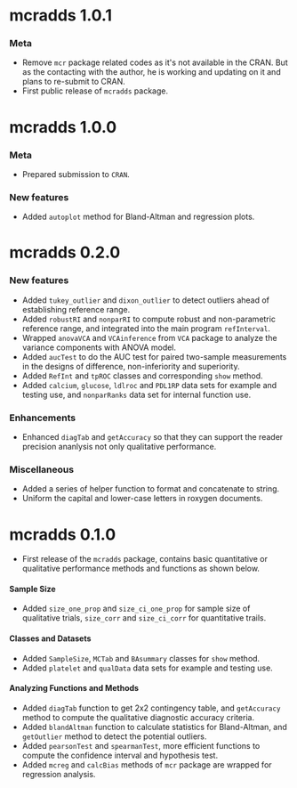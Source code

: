 # mcradds 1.0.1

### Meta
* Remove `mcr` package related codes as it's not available in the CRAN. But as the contacting with the author, he is working and updating on it and plans to re-submit to CRAN.
* First public release of `mcradds` package.

# mcradds 1.0.0

### Meta
* Prepared submission to `CRAN`.

### New features
* Added `autoplot` method for Bland-Altman and regression plots.


# mcradds 0.2.0

### New features
* Added `tukey_outlier` and `dixon_outlier` to detect outliers ahead of establishing reference range.
* Added `robustRI` and `nonparRI` to compute robust and non-parametric reference range, and integrated into the main program `refInterval`.
* Wrapped `anovaVCA` and `VCAinference` from `VCA` package to analyze the variance components with ANOVA model.
* Added `aucTest` to do the AUC test for paired two-sample measurements in the designs of difference, non-inferiority and superiority.
* Added `RefInt` and `tpROC` classes and corresponding `show` method.
* Added `calcium`, `glucose`, `ldlroc` and `PDL1RP` data sets for example and testing use, and `nonparRanks` data set for internal function use.

### Enhancements
* Enhanced `diagTab` and `getAccuracy` so that they can support the reader precision ananlysis not only qualitative performance.

### Miscellaneous
* Added a series of helper function to format and concatenate to string.
* Uniform the capital and lower-case letters in roxygen documents.


# mcradds 0.1.0
* First release of the `mcradds` package, contains basic quantitative or qualitative performance methods and functions as shown below.

#### Sample Size
* Added `size_one_prop` and `size_ci_one_prop` for sample size of qualitative trials, `size_corr` and `size_ci_corr` for quantitative trails.

#### Classes and Datasets
* Added `SampleSize`, `MCTab` and `BAsummary` classes for `show` method.
* Added `platelet` and `qualData` data sets for example and testing use.

#### Analyzing Functions and Methods
* Added `diagTab` function to get 2x2 contingency table, and `getAccuracy` method to compute the qualitative diagnostic accuracy criteria.
* Added `blandAltman` function to calculate statistics for Bland-Altman, and `getOutlier` method to detect the potential outliers.
* Added `pearsonTest` and `spearmanTest`, more efficient functions to compute the confidence interval and hypothesis test.
* Added `mcreg` and `calcBias` methods of `mcr` package are wrapped for regression analysis.
